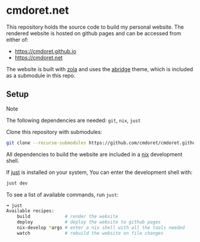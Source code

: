 # cmdoret.net

This repository holds the source code to build my personal website.
The rendered website is hosted on github pages and can be accessed from either of:
* https://cmdoret.github.io
* https://cmdoret.net

The website is built with [zola](https://www.getzola.org/) and uses the [abridge](https://github.com/Jieiku/abridge) theme, which is included as a submodule in this repo.


## Setup

> [!NOTE]
> The following dependencies are needed: `git`, `nix`, `just`

Clone this repository with submodules:

```sh
git clone --recurse-submodules https://github.com/cmdoret/cmdoret.github.io
```

All dependencies to build the website are included in a [nix](https://nixos.org/) development shell.

If [just](https://just.systems) is installed on your system, You can enter the development shell with:

```sh
just dev
```

To see a list of available commands, run `just`:

```sh
➜ just
Available recipes:
    build             # render the website
    deploy            # deploy the website to github pages
    nix-develop *args # enter a nix shell with all the tools needed
    watch             # rebuild the website on file changes
```
